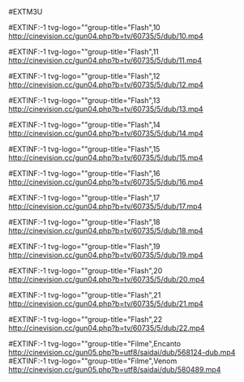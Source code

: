 #EXTM3U

#EXTINF:-1 tvg-logo=""group-title="Flash",10
http://cinevision.cc/gun04.php?b=tv/60735/5/dub/10.mp4

#EXTINF:-1 tvg-logo=""group-title="Flash",11
http://cinevision.cc/gun04.php?b=tv/60735/5/dub/11.mp4

#EXTINF:-1 tvg-logo=""group-title="Flash",12
http://cinevision.cc/gun04.php?b=tv/60735/5/dub/12.mp4

#EXTINF:-1 tvg-logo=""group-title="Flash",13
http://cinevision.cc/gun04.php?b=tv/60735/5/dub/13.mp4

#EXTINF:-1 tvg-logo=""group-title="Flash",14
http://cinevision.cc/gun04.php?b=tv/60735/5/dub/14.mp4

#EXTINF:-1 tvg-logo=""group-title="Flash",15
http://cinevision.cc/gun04.php?b=tv/60735/5/dub/15.mp4

#EXTINF:-1 tvg-logo=""group-title="Flash",16
http://cinevision.cc/gun04.php?b=tv/60735/5/dub/16.mp4

#EXTINF:-1 tvg-logo=""group-title="Flash",17
http://cinevision.cc/gun04.php?b=tv/60735/5/dub/17.mp4

#EXTINF:-1 tvg-logo=""group-title="Flash",18
http://cinevision.cc/gun04.php?b=tv/60735/5/dub/18.mp4

#EXTINF:-1 tvg-logo=""group-title="Flash",19
http://cinevision.cc/gun04.php?b=tv/60735/5/dub/19.mp4

#EXTINF:-1 tvg-logo=""group-title="Flash",20
http://cinevision.cc/gun04.php?b=tv/60735/5/dub/20.mp4

#EXTINF:-1 tvg-logo=""group-title="Flash",21
http://cinevision.cc/gun04.php?b=tv/60735/5/dub/21.mp4

#EXTINF:-1 tvg-logo=""group-title="Flash",22
http://cinevision.cc/gun04.php?b=tv/60735/5/dub/22.mp4

#EXTINF:-1 tvg-logo=""group-title="Filme",Encanto
http://cinevision.cc/gun05.php?b=utf8/saidai/dub/568124-dub.mp4
#EXTINF:-1 tvg-logo=""group-title="Filme",Venom
http://cinevision.cc/gun05.php?b=utf8/saidai/dub/580489.mp4


